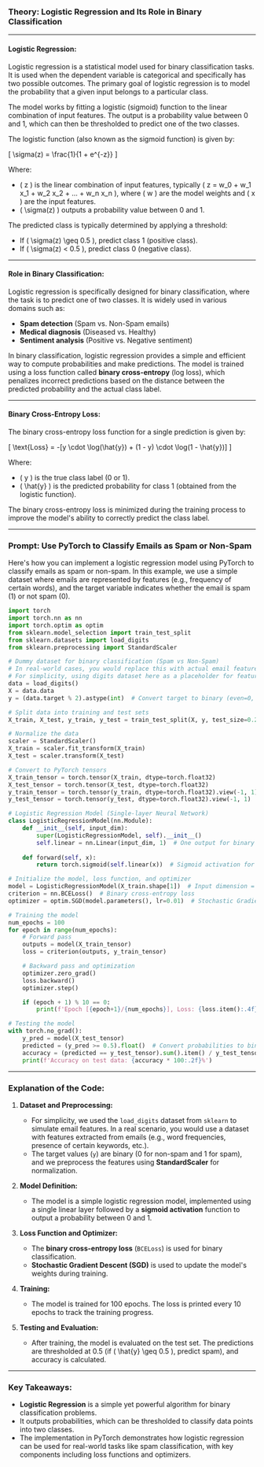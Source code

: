 ### **Theory: Logistic Regression and Its Role in Binary Classification**

---

#### **Logistic Regression:**

Logistic regression is a statistical model used for binary classification tasks. It is used when the dependent variable is categorical and specifically has two possible outcomes. The primary goal of logistic regression is to model the probability that a given input belongs to a particular class.

The model works by fitting a logistic (sigmoid) function to the linear combination of input features. The output is a probability value between 0 and 1, which can then be thresholded to predict one of the two classes.

The logistic function (also known as the sigmoid function) is given by:

\[
\sigma(z) = \frac{1}{1 + e^{-z}}
\]

Where:
- \( z \) is the linear combination of input features, typically \( z = w_0 + w_1 x_1 + w_2 x_2 + ... + w_n x_n \), where \( w \) are the model weights and \( x \) are the input features.
- \( \sigma(z) \) outputs a probability value between 0 and 1.

The predicted class is typically determined by applying a threshold:
- If \( \sigma(z) \geq 0.5 \), predict class 1 (positive class).
- If \( \sigma(z) < 0.5 \), predict class 0 (negative class).

---

#### **Role in Binary Classification:**

Logistic regression is specifically designed for binary classification, where the task is to predict one of two classes. It is widely used in various domains such as:
- **Spam detection** (Spam vs. Non-Spam emails)
- **Medical diagnosis** (Diseased vs. Healthy)
- **Sentiment analysis** (Positive vs. Negative sentiment)

In binary classification, logistic regression provides a simple and efficient way to compute probabilities and make predictions. The model is trained using a loss function called **binary cross-entropy** (log loss), which penalizes incorrect predictions based on the distance between the predicted probability and the actual class label.

---

#### **Binary Cross-Entropy Loss:**

The binary cross-entropy loss function for a single prediction is given by:

\[
\text{Loss} = -[y \cdot \log(\hat{y}) + (1 - y) \cdot \log(1 - \hat{y})]
\]

Where:
- \( y \) is the true class label (0 or 1).
- \( \hat{y} \) is the predicted probability for class 1 (obtained from the logistic function).

The binary cross-entropy loss is minimized during the training process to improve the model's ability to correctly predict the class label.

---

### **Prompt: Use PyTorch to Classify Emails as Spam or Non-Spam**

Here's how you can implement a logistic regression model using PyTorch to classify emails as spam or non-spam. In this example, we use a simple dataset where emails are represented by features (e.g., frequency of certain words), and the target variable indicates whether the email is spam (1) or not spam (0).

```python
import torch
import torch.nn as nn
import torch.optim as optim
from sklearn.model_selection import train_test_split
from sklearn.datasets import load_digits
from sklearn.preprocessing import StandardScaler

# Dummy dataset for binary classification (Spam vs Non-Spam)
# In real-world cases, you would replace this with actual email feature data
# For simplicity, using digits dataset here as a placeholder for features
data = load_digits()
X = data.data
y = (data.target % 2).astype(int)  # Convert target to binary (even=0, odd=1)

# Split data into training and test sets
X_train, X_test, y_train, y_test = train_test_split(X, y, test_size=0.2, random_state=42)

# Normalize the data
scaler = StandardScaler()
X_train = scaler.fit_transform(X_train)
X_test = scaler.transform(X_test)

# Convert to PyTorch tensors
X_train_tensor = torch.tensor(X_train, dtype=torch.float32)
X_test_tensor = torch.tensor(X_test, dtype=torch.float32)
y_train_tensor = torch.tensor(y_train, dtype=torch.float32).view(-1, 1)
y_test_tensor = torch.tensor(y_test, dtype=torch.float32).view(-1, 1)

# Logistic Regression Model (Single-layer Neural Network)
class LogisticRegressionModel(nn.Module):
    def __init__(self, input_dim):
        super(LogisticRegressionModel, self).__init__()
        self.linear = nn.Linear(input_dim, 1)  # One output for binary classification
    
    def forward(self, x):
        return torch.sigmoid(self.linear(x))  # Sigmoid activation for binary output

# Initialize the model, loss function, and optimizer
model = LogisticRegressionModel(X_train.shape[1])  # Input dimension = number of features
criterion = nn.BCELoss()  # Binary cross-entropy loss
optimizer = optim.SGD(model.parameters(), lr=0.01)  # Stochastic Gradient Descent

# Training the model
num_epochs = 100
for epoch in range(num_epochs):
    # Forward pass
    outputs = model(X_train_tensor)
    loss = criterion(outputs, y_train_tensor)

    # Backward pass and optimization
    optimizer.zero_grad()
    loss.backward()
    optimizer.step()

    if (epoch + 1) % 10 == 0:
        print(f'Epoch [{epoch+1}/{num_epochs}], Loss: {loss.item():.4f}')

# Testing the model
with torch.no_grad():
    y_pred = model(X_test_tensor)
    predicted = (y_pred >= 0.5).float()  # Convert probabilities to binary labels
    accuracy = (predicted == y_test_tensor).sum().item() / y_test_tensor.size(0)
    print(f'Accuracy on test data: {accuracy * 100:.2f}%')
```

---

### **Explanation of the Code:**

1. **Dataset and Preprocessing:**
   - For simplicity, we used the `load_digits` dataset from `sklearn` to simulate email features. In a real scenario, you would use a dataset with features extracted from emails (e.g., word frequencies, presence of certain keywords, etc.).
   - The target values (`y`) are binary (0 for non-spam and 1 for spam), and we preprocess the features using **StandardScaler** for normalization.

2. **Model Definition:**
   - The model is a simple logistic regression model, implemented using a single linear layer followed by a **sigmoid activation** function to output a probability between 0 and 1.

3. **Loss Function and Optimizer:**
   - The **binary cross-entropy loss** (`BCELoss`) is used for binary classification.
   - **Stochastic Gradient Descent (SGD)** is used to update the model's weights during training.

4. **Training:**
   - The model is trained for 100 epochs. The loss is printed every 10 epochs to track the training progress.

5. **Testing and Evaluation:**
   - After training, the model is evaluated on the test set. The predictions are thresholded at 0.5 (if \( \hat{y} \geq 0.5 \), predict spam), and accuracy is calculated.

---

### **Key Takeaways:**

- **Logistic Regression** is a simple yet powerful algorithm for binary classification problems.
- It outputs probabilities, which can be thresholded to classify data points into two classes.
- The implementation in PyTorch demonstrates how logistic regression can be used for real-world tasks like spam classification, with key components including loss functions and optimizers.
